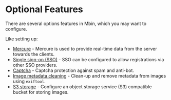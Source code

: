 # Optional Features

There are several options features in Mbin, which you may want to configure.

Like setting up:

- [Mercure](01-mercure.md) - Mercure is used to provide real-time data from the server towards the clients.
- [Single sign-on (SSO)](02-sso.md) - SSO can be configured to allow registrations via other SSO providers.
- [Captcha](03-captcha.md) - Captcha protection against spam and anti-bot.
- [Image metadata cleaning](04-image_metadata_cleaning.md) - Clean-up and remove metadata from images using `exiftool`.
- [S3 storage](05-s3_storage.md) - Configure an object storage service (S3) compatible bucket for storing images.
